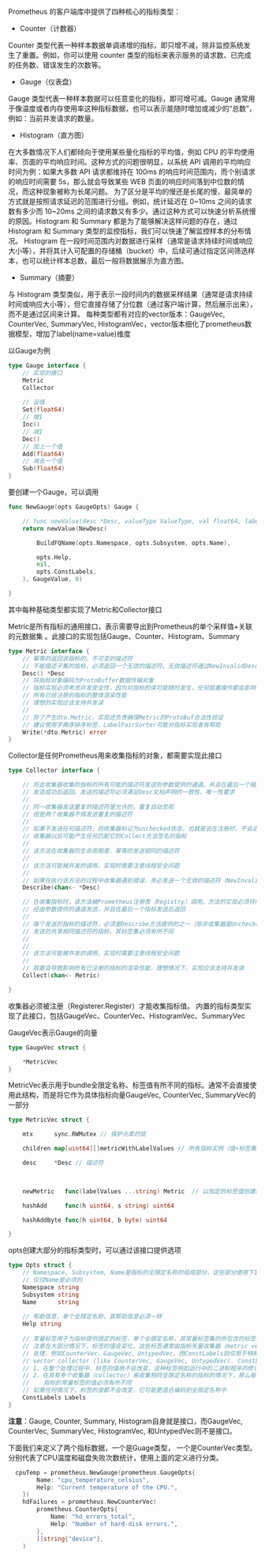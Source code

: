 Prometheus 的客户端库中提供了四种核心的指标类型：
* Counter（计数器）

Counter 类型代表一种样本数据单调递增的指标，即只增不减，除非监控系统发生了重置。例如，你可以使用 counter 类型的指标来表示服务的请求数、已完成的任务数、错误发生的次数等。

* Gauge（仪表盘）

Gauge 类型代表一种样本数据可以任意变化的指标，即可增可减。Gauge 通常用于像温度或者内存使用率这种指标数据，也可以表示能随时增加或减少的“总数”，例如：当前并发请求的数量。

* Histogram（直方图）

在大多数情况下人们都倾向于使用某些量化指标的平均值，例如 CPU 的平均使用率、页面的平均响应时间。这种方式的问题很明显，以系统 API 调用的平均响应时间为例：如果大多数 API 请求都维持在 100ms 的响应时间范围内，而个别请求的响应时间需要 5s，那么就会导致某些 WEB 页面的响应时间落到中位数的情况，而这种现象被称为长尾问题。
为了区分是平均的慢还是长尾的慢，最简单的方式就是按照请求延迟的范围进行分组。例如，统计延迟在 0~10ms 之间的请求数有多少而 10~20ms 之间的请求数又有多少。通过这种方式可以快速分析系统慢的原因。Histogram 和 Summary 都是为了能够解决这样问题的存在，通过 Histogram 和 Summary 类型的监控指标，我们可以快速了解监控样本的分布情况。
Histogram 在一段时间范围内对数据进行采样（通常是请求持续时间或响应大小等），并将其计入可配置的存储桶（bucket）中，后续可通过指定区间筛选样本，也可以统计样本总数，最后一般将数据展示为直方图。

* Summary（摘要）

与 Histogram 类型类似，用于表示一段时间内的数据采样结果（通常是请求持续时间或响应大小等），但它直接存储了分位数（通过客户端计算，然后展示出来），而不是通过区间来计算。
每种类型都有对应的vector版本：GaugeVec, CounterVec, SummaryVec, HistogramVec，vector版本细化了prometheus数据模型，增加了label(name=value)维度

以Gauge为例

```go
type Gauge interface {
    // 实现的接口
    Metric
    Collector
 
    // 设值
    Set(float64)
    // 增1
    Inc()
    // 减1
    Dec()
    // 加上一个值
    Add(float64)
    // 减去一个值
    Sub(float64)
}
```
要创建一个Gauge，可以调用
```go
func NewGauge(opts GaugeOpts) Gauge {

    // func newValue(desc *Desc, valueType ValueType, val float64, labelValues ...string) *value
    return newValue(NewDesc(

        BuildFQName(opts.Namespace, opts.Subsystem, opts.Name),

        opts.Help,
        nil,
        opts.ConstLabels,
    ), GaugeValue, 0)

}
```
其中每种基础类型都实现了Metric和Collector接口

Metric是所有指标的通用接口，表示需要导出到Prometheus的单个采样值+关联的元数据集 。此接口的实现包括Gauge、Counter、Histogram、Summary

```go
type Metric interface {
    // 幂等的返回该指标的、不可变的描述符
    // 不能描述子集的指标，必须返回一个无效的描述符。无效描述符通过NewInvalidDesc创建
    Desc() *Desc
    // 将指标对象编码为ProtoBuffer数据传输对象
    // 指标实现必须考虑并发安全性，因为对指标的读可能随时发生，任何阻塞操作都会影响
    // 所有已经注册的指标的整体渲染性能
    // 理想的实现应该支持并发读
    //
    // 除了产生dto.Metric，实现还负责确保Metric的ProtoBuf合法性验证
    // 建议使用字典序排序标签，LabelPairSorter可能对指标实现者有帮助
    Write(*dto.Metric) error
}
```
Collector是任何Prometheus用来收集指标的对象，都需要实现此接口
```go
type Collector interface {

    // 将此收集器收集的指标的所有可能的描述符发送到参数提供的通道。并且在最后一个描述符
    // 发送成功后返回。发送的描述符必须满足Desc文档声明的一致性、唯一性要求
    //
    // 同一收集器发送重复的描述符是允许的，重复自动忽视
    // 但是两个收集器不得发送重复的描述符
    //
    // 如果不发送任何描述符，则收集器标记为unchecked状态，也就是说在注册时，不会进行任何检查
    // 收集器以后可能产生任何匹配它的Collect方法签名的指标
    //
    // 该方法在收集器的生命周期里，幂等的发送相同的描述符
    //
    // 该方法可能被并发的调用，实现时需要注意线程安全问题
    //
    // 如果在执行该方法的过程中收集器遇到错误，务必发送一个无效的描述符（NewInvalidDesc）来提示注册表
    Describe(chan<- *Desc)

    // 在收集指标时，该方法被Prometheus注册表（Registry）调用。方法的实现必须将所有它收集到的指标
    // 经由参数提供的通道发送，并且在最后一个指标发送后返回
    //
    // 每个发送的指标的描述符，必须是Describe方法提供的之一（除非收集器是Unchecked）
    // 发送的共享相同描述符的指标，其标签集必须有所不同
    //
    //
    // 该方法可能被并发的调用，实现时需要注意线程安全问题
    //
    // 阻塞会导致影响所有已注册的指标的渲染性能，理想情况下，实现应该支持并发读
    Collect(chan<- Metric)

}
``` 
收集器必须被注册（Registerer.Register）才能收集指标值。
内置的指标类型实现了此接口，包括GaugeVec、CounterVec、HistogramVec、SummaryVec

GaugeVec表示Gauge的向量
```go
type GaugeVec struct {

    *MetricVec
}
```
MetricVec表示用于bundle全限定名称、标签值有所不同的指标。通常不会直接使用此结构，而是将它作为具体指标向量GaugeVec, CounterVec, SummaryVec的一部分
```go
type MetricVec struct {

    mtx      sync.RWMutex // 保护元素的锁

    children map[uint64][]metricWithLabelValues // 所有指标实例（值+标签集）

    desc     *Desc // 描述符

 

    newMetric   func(labelValues ...string) Metric  // 以指定的标签值创建新指标

    hashAdd     func(h uint64, s string) uint64

    hashAddByte func(h uint64, b byte) uint64

}
```
opts创建大部分的指标类型时，可以通过该接口提供选项
```go
type Opts struct {
    // Namespace, Subsystem, Name是指标的全限定名称的组成部分，这些部分使用下划线连接
    // 仅仅Name是必须的
    Namespace string
    Subsystem string
    Name      string
 
    // 帮助信息，单个全限定名称，其帮助信息必须一样
    Help string
 
    // 常量标签用于为指标提供固定的标签，单个全限定名称，其常量标签集的所包含的标签名必须一致
    // 注意在大部分情况下，标签的值会变化，这些标签通常由指标矢量收集器（metric vector collector）来
    // 处理，例如CounterVec、GaugeVec、UntypedVec，而ConstLabels则仅用于特殊情况，例如：
    // vector collector (like CounterVec, GaugeVec, UntypedVec). ConstLabels
    // 1、在整个处理过程中，标签的值绝不会改变。这种标签例如运行中的二进制程序的修订版号
    // 2、在具有多个收集器（collector）来收集相同全限定名称的指标的情况下，那么每个收集器收集的
    //    指标的常量标签的值必须有所不同
    // 如果任何情况下，标签的值都不会改变，它可能更适合编码到全限定名称中
    ConstLabels Labels
}
```
**注意**：Gauge, Counter, Summary, Histogram自身就是接口，而GaugeVec, CounterVec, SummaryVec, HistogramVec, 和UntypedVec则不是接口。

下面我们来定义了两个指标数据，一个是Guage类型， 一个是CounterVec类型。分别代表了CPU温度和磁盘失败次数统计，使用上面的定义进行分类。
```go
  cpuTemp = prometheus.NewGauge(prometheus.GaugeOpts{
        Name: "cpu_temperature_celsius",
        Help: "Current temperature of the CPU.",
    })
    hdFailures = prometheus.NewCounterVec(
        prometheus.CounterOpts{
            Name: "hd_errors_total",
            Help: "Number of hard-disk errors.",
        },
        []string{"device"},
    )
```




